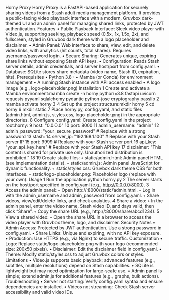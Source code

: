 Horny Proxy Horny Proxy is a FastAPI-based application for securely sharing videos from a Stash adult media management platform. It provides a public-facing video playback interface with a modern, Gruvbox dark-themed UI and an admin panel for managing shared links, protected by JWT authentication. Features • Public Playback Interface: Sleek video player with Video.js, supporting seeking, playback speed (0.5x, 1x, 1.5x, 2x), and fullscreen, styled in Gruvbox dark theme with a logo placeholder and disclaimer. • Admin Panel: Web interface to share, view, edit, and delete video links, with analytics (hit counts, total shares). Requires username/password login. • Secure Sharing: Generates unique, expiring share links without exposing Stash API keys. • Configuration: Reads Stash server details, admin credentials, and server host/port from config.yaml. • Database: SQLite stores share metadata (video name, Stash ID, expiration, hits). Prerequisites • Python 3.8+ • Mamba (or Conda) for environment management • A running Stash instance with API access enabled • A logo image (e.g., logo-placeholder.png) Installation 1 Create and activate a Mamba environment:mamba create -n horny python=3.8 fastapi uvicorn requests pyyaml sqlalchemy pydantic python-jose cryptography passlib 2 mamba activate horny 3 4 Set up the project structure:mkdir horny 5 cd horny 6 mkdir static 7 Place horny.py, config.yaml, and static files (admin.html, admin.js, styles.css, logo-placeholder.png) in the appropriate directories. 8 Configure config.yaml: Create config.yaml in the project root:horny: 9 host: "0.0.0.0" 10 port: 8000 11 admin_username: "admin" 12 admin_password: "your_secure_password" # Replace with a strong password 13 stash: 14 server_ip: "192.168.1.100" # Replace with your Stash server IP 15 port: 9999 # Replace with your Stash server port 16 api_key: "your_api_key_here" # Replace with your Stash API key 17 disclaimer: "This content is shared for private use only. Unauthorized distribution is prohibited." 18 19 Create static files: ◦ static/admin.html: Admin panel HTML (see implementation details). ◦ static/admin.js: Admin panel JavaScript for dynamic functionality. ◦ static/styles.css: Gruvbox dark theme CSS for both interfaces. ◦ static/logo-placeholder.png: Placeholder logo (replace with your own). Usage 1 Run the application:python horny.py 2 The server starts on the host/port specified in config.yaml (e.g., http://0.0.0.0:8000). 3 Access the admin panel: ◦ Open http://:8000/static/admin.html. ◦ Log in with the admin_username and admin_password from config.yaml. ◦ Share videos, view/edit/delete links, and check analytics. 4 Share a video: ◦ In the admin panel, enter the video name, Stash video ID, and days valid, then click “Share”. ◦ Copy the share URL (e.g., http://:8000/share/abcd1234). 5 View a shared video: ◦ Open the share URL in a browser to access the video player with Gruvbox theme, logo, and disclaimer. Security Notes • Admin Access: Protected by JWT authentication. Use a strong password in config.yaml. • Share Links: Unique and expiring, with no API key exposure. • Production: Use HTTPS (e.g., via Nginx) to secure traffic. Customization • Logo: Replace static/logo-placeholder.png with your logo (recommended size: 200x50 pixels). • Disclaimer: Edit the disclaimer field in config.yaml. • Theme: Modify static/styles.css to adjust Gruvbox colors or styles. Limitations • Video.js supports basic playback; advanced features (e.g., subtitles, multiple resolutions) depend on Stash capabilities. • SQLite is lightweight but may need optimization for large-scale use. • Admin panel is simple; extend admin.js for additional features (e.g., graphs, bulk actions). Troubleshooting • Server not starting: Verify config.yaml syntax and ensure dependencies are installed. • Videos not streaming: Check Stash server accessibility and valid video IDs. 
